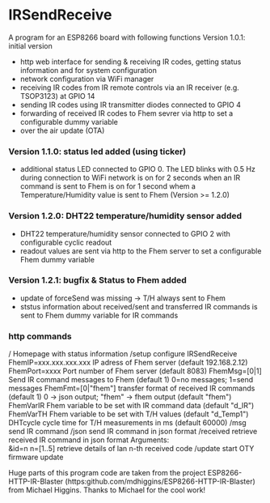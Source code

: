 
 # IRSendReceive

 A program for an ESP8266 board with following functions
 Version 1.0.1: initial version
   - http web interface for sending & receiving IR codes, getting status information
     and for system configuration
   - network configuration via WiFi manager
   - receiving IR codes from IR remote controls via an IR receiver (e.g. TSOP3123) at GPIO 14
   - sending IR codes using IR transmitter diodes connected to GPIO 4
   - forwarding of received IR codes to Fhem sevrer via http to set a configurable dummy variable
   - over the air update (OTA)

 ### Version 1.1.0: status led added (using ticker)
   - additional status LED connected to GPIO 0. The LED
        blinks with 0.5 Hz during connection to WiFi network
        is on for 2 seconds when an IR command is sent to Fhem
        is on for 1 second whem a Temperature/Humidity value is sent to Fhem (Version >= 1.2.0)

### Version 1.2.0: DHT22 temperature/humidity sensor added
   - DHT22 temperature/humidity sensor connected to GPIO 2 with configurable cyclic readout
   - readout values are sent via http to the Fhem server to set a configurable Fhem dummy variable

### Version 1.2.1: bugfix & Status to Fhem added
   - update of forceSend was missing -> T/H always sent to Fhem
   - ststus information about received/sent and transferred IR commands is sent to Fhem dummy variable for IR commands

### http commands

   /         Homepage with status information
   /setup    configure IRSendReceive
             FhemIP=xxx.xxx.xxx.xxx  IP adress of Fhem server  (default 192.168.2.12)
             FhemPort=xxxx           Port number of Fhem server (default 8083)
             FhemMsg=[0|1]           Send IR command messages to Fhem (default 1)
                                     0=no messages; 1=send messages
             FhemFmt=[0|"fhem"]      transfer format of received IR commands (default 1)
                                     0 -> json output; "fhem" -> fhem output (default "fhem")
             FhemVarIR               Fhem variable to be set with IR command data (default "d_IR")
             FhemVarTH               Fhem variable to be set with T/H values (default "d_Temp1")
             DHTcycle                cycle time for T/H measurements in ms (default 60000)
   /msg      send IR command 
   /json     send IR command in json format
   /received retrieve received IR command in json format
             Arguments:  
             &id=n n=[1..5]   retrieve details of lan n-th received code
   /update   start OTY firmware update
 
 Huge parts of this program code are taken from the project ESP8266-HTTP-IR-Blaster
 (https:github.com/mdhiggins/ESP8266-HTTP-IR-Blaster) from Michael Higgins.
 Thanks to Michael for the cool work!


